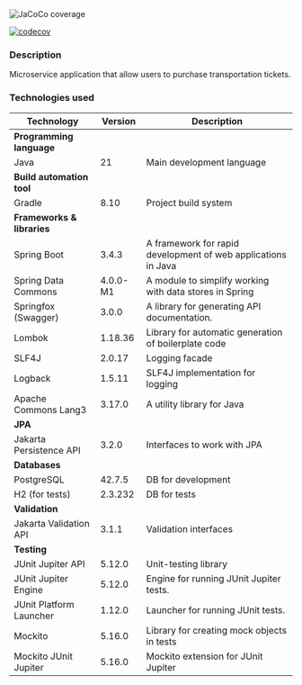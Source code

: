 <img src="" alt="JaCoCo coverage"/>

[![codecov](https://codecov.io/gh/CyberXAndrew/transport-ticket-system/graph/badge.svg?token=I5AEBG3WVJ)](https://codecov.io/gh/CyberXAndrew/transport-ticket-system)

### Description
Microservice application that allow users to purchase transportation tickets.
### Technologies used
| Technology                 | Version  | Description                                                   |
|----------------------------|----------|---------------------------------------------------------------|
| **Programming language**   |          |                                                               |
| Java                       | 21       | Main development language                                     |
| **Build automation tool**  |          |                                                               |
| Gradle                     | 8.10     | Project build system                                          |
| **Frameworks & libraries** |          |                                                               |
| Spring Boot                | 3.4.3    | A framework for rapid development of web applications in Java |
| Spring Data Commons        | 4.0.0-M1 | A module to simplify working with data stores in Spring       |
| Springfox (Swagger)        | 3.0.0    | A library for generating API documentation.                   |
| Lombok                     | 1.18.36  | Library for automatic generation of boilerplate code          |
| SLF4J                      | 2.0.17   | Logging facade                                                |
| Logback                    | 1.5.11   | SLF4J implementation for logging                              |
| Apache Commons Lang3       | 3.17.0   | A utility library for Java                                    |
| **JPA**                    |          |                                                               |
| Jakarta Persistence API    | 3.2.0    | Interfaces to work with JPA                                   |
| **Databases**              |          |                                                               |
| PostgreSQL                 | 42.7.5   | DB for development                                            |
| H2 (for tests)             | 2.3.232  | DB for tests                                                  |
| **Validation**             |          |                                                               |
| Jakarta Validation API     | 3.1.1    | Validation interfaces                                         |
| **Testing**                |          |                                                               |
| JUnit Jupiter API          | 5.12.0   | Unit-testing library                                          |
| JUnit Jupiter Engine       | 5.12.0   | Engine for running JUnit Jupiter tests.                       |
| JUnit Platform Launcher    | 1.12.0   | Launcher for running JUnit tests.                             |
| Mockito                    | 5.16.0   | Library for creating mock objects in tests                    |
| Mockito JUnit Jupiter      | 5.16.0   | Mockito extension for JUnit Jupiter                           |
